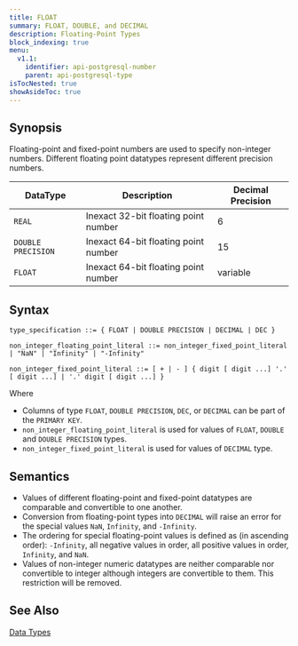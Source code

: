 ```yaml
---
title: FLOAT
summary: FLOAT, DOUBLE, and DECIMAL
description: Floating-Point Types
block_indexing: true
menu:
  v1.1:
    identifier: api-postgresql-number
    parent: api-postgresql-type
isTocNested: true
showAsideToc: true
---
```


## Synopsis
Floating-point and fixed-point numbers are used to specify non-integer numbers. Different floating point datatypes represent different precision numbers.

DataType | Description | Decimal Precision |
---------|-----|-----|
`REAL` | Inexact 32-bit floating point number | 6 |
`DOUBLE PRECISION` | Inexact 64-bit floating point number | 15 |
`FLOAT` | Inexact 64-bit floating point number | variable |

## Syntax

```
type_specification ::= { FLOAT | DOUBLE PRECISION | DECIMAL | DEC }

non_integer_floating_point_literal ::= non_integer_fixed_point_literal | "NaN" | "Infinity" | "-Infinity"

non_integer_fixed_point_literal ::= [ + | - ] { digit [ digit ...] '.' [ digit ...] | '.' digit [ digit ...] }

```

Where

- Columns of type `FLOAT`, `DOUBLE PRECISION`, `DEC`, or `DECIMAL` can be part of the `PRIMARY KEY`.
- `non_integer_floating_point_literal` is used for values of `FLOAT`, `DOUBLE` and `DOUBLE PRECISION` types.
- `non_integer_fixed_point_literal` is used for values of `DECIMAL` type.

## Semantics

- Values of different floating-point and fixed-point datatypes are comparable and convertible to one another.
- Conversion from floating-point types into `DECIMAL` will raise an error for the special values `NaN`, `Infinity`, and `-Infinity`.
- The ordering for special floating-point values is defined as (in ascending order): `-Infinity`, all negative values in order, all positive values in order, `Infinity`, and `NaN`.
- Values of non-integer numeric datatypes are neither comparable nor convertible to integer although integers are convertible to them. This restriction will be removed.

## See Also

[Data Types](../type)
